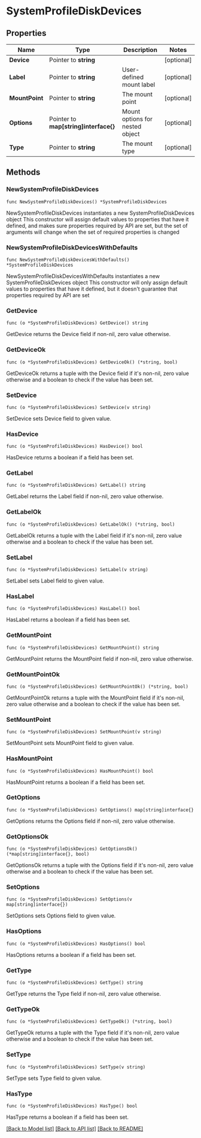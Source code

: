 # SystemProfileDiskDevices

## Properties

Name | Type | Description | Notes
------------ | ------------- | ------------- | -------------
**Device** | Pointer to **string** |  | [optional] 
**Label** | Pointer to **string** | User-defined mount label | [optional] 
**MountPoint** | Pointer to **string** | The mount point | [optional] 
**Options** | Pointer to **map[string]interface{}** | Mount options for nested object | [optional] 
**Type** | Pointer to **string** | The mount type | [optional] 

## Methods

### NewSystemProfileDiskDevices

`func NewSystemProfileDiskDevices() *SystemProfileDiskDevices`

NewSystemProfileDiskDevices instantiates a new SystemProfileDiskDevices object
This constructor will assign default values to properties that have it defined,
and makes sure properties required by API are set, but the set of arguments
will change when the set of required properties is changed

### NewSystemProfileDiskDevicesWithDefaults

`func NewSystemProfileDiskDevicesWithDefaults() *SystemProfileDiskDevices`

NewSystemProfileDiskDevicesWithDefaults instantiates a new SystemProfileDiskDevices object
This constructor will only assign default values to properties that have it defined,
but it doesn't guarantee that properties required by API are set

### GetDevice

`func (o *SystemProfileDiskDevices) GetDevice() string`

GetDevice returns the Device field if non-nil, zero value otherwise.

### GetDeviceOk

`func (o *SystemProfileDiskDevices) GetDeviceOk() (*string, bool)`

GetDeviceOk returns a tuple with the Device field if it's non-nil, zero value otherwise
and a boolean to check if the value has been set.

### SetDevice

`func (o *SystemProfileDiskDevices) SetDevice(v string)`

SetDevice sets Device field to given value.

### HasDevice

`func (o *SystemProfileDiskDevices) HasDevice() bool`

HasDevice returns a boolean if a field has been set.

### GetLabel

`func (o *SystemProfileDiskDevices) GetLabel() string`

GetLabel returns the Label field if non-nil, zero value otherwise.

### GetLabelOk

`func (o *SystemProfileDiskDevices) GetLabelOk() (*string, bool)`

GetLabelOk returns a tuple with the Label field if it's non-nil, zero value otherwise
and a boolean to check if the value has been set.

### SetLabel

`func (o *SystemProfileDiskDevices) SetLabel(v string)`

SetLabel sets Label field to given value.

### HasLabel

`func (o *SystemProfileDiskDevices) HasLabel() bool`

HasLabel returns a boolean if a field has been set.

### GetMountPoint

`func (o *SystemProfileDiskDevices) GetMountPoint() string`

GetMountPoint returns the MountPoint field if non-nil, zero value otherwise.

### GetMountPointOk

`func (o *SystemProfileDiskDevices) GetMountPointOk() (*string, bool)`

GetMountPointOk returns a tuple with the MountPoint field if it's non-nil, zero value otherwise
and a boolean to check if the value has been set.

### SetMountPoint

`func (o *SystemProfileDiskDevices) SetMountPoint(v string)`

SetMountPoint sets MountPoint field to given value.

### HasMountPoint

`func (o *SystemProfileDiskDevices) HasMountPoint() bool`

HasMountPoint returns a boolean if a field has been set.

### GetOptions

`func (o *SystemProfileDiskDevices) GetOptions() map[string]interface{}`

GetOptions returns the Options field if non-nil, zero value otherwise.

### GetOptionsOk

`func (o *SystemProfileDiskDevices) GetOptionsOk() (*map[string]interface{}, bool)`

GetOptionsOk returns a tuple with the Options field if it's non-nil, zero value otherwise
and a boolean to check if the value has been set.

### SetOptions

`func (o *SystemProfileDiskDevices) SetOptions(v map[string]interface{})`

SetOptions sets Options field to given value.

### HasOptions

`func (o *SystemProfileDiskDevices) HasOptions() bool`

HasOptions returns a boolean if a field has been set.

### GetType

`func (o *SystemProfileDiskDevices) GetType() string`

GetType returns the Type field if non-nil, zero value otherwise.

### GetTypeOk

`func (o *SystemProfileDiskDevices) GetTypeOk() (*string, bool)`

GetTypeOk returns a tuple with the Type field if it's non-nil, zero value otherwise
and a boolean to check if the value has been set.

### SetType

`func (o *SystemProfileDiskDevices) SetType(v string)`

SetType sets Type field to given value.

### HasType

`func (o *SystemProfileDiskDevices) HasType() bool`

HasType returns a boolean if a field has been set.


[[Back to Model list]](../README.md#documentation-for-models) [[Back to API list]](../README.md#documentation-for-api-endpoints) [[Back to README]](../README.md)


